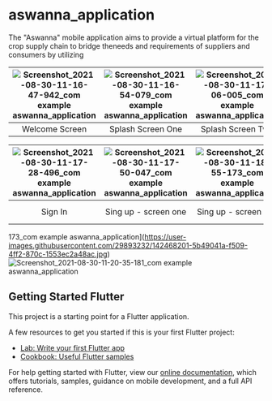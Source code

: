 # aswanna_application

The "Aswanna" mobile application aims to provide a virtual platform for the crop supply chain to bridge theneeds and requirements of suppliers and consumers by utilizing 




| ![Screenshot_2021-08-30-11-16-47-942_com example aswanna_application](https://user-images.githubusercontent.com/29893232/142468128-7914206c-7d9e-444a-bae5-17eea4c587b0.jpg) | ![Screenshot_2021-08-30-11-16-54-079_com example aswanna_application](https://user-images.githubusercontent.com/29893232/142468144-9a03a522-7e12-4ad4-abad-ff481149cc70.jpg) | ![Screenshot_2021-08-30-11-17-06-005_com example aswanna_application](https://user-images.githubusercontent.com/29893232/142468152-83921e4d-7c62-46ed-8b79-a75e2a6ef24a.jpg)  | ![Screenshot_2021-08-30-11-17-13-897_com example aswanna_application](https://user-images.githubusercontent.com/29893232/142468157-90ab130b-1221-4f48-ac78-c0dfa3b1d6a7.jpg) |
| :--------------------------------: | :---------------------------------------: | :----------------------------------: |:----------------------------------: |
|             Welcome Screen           |             Splash Screen One             |            Splash Screen Two             |            Splash Screen Three             |



| ![Screenshot_2021-08-30-11-17-28-496_com example aswanna_application](https://user-images.githubusercontent.com/29893232/142468172-81ca6410-fe52-4624-8ed5-4aeba6e3519c.jpg) |  ![Screenshot_2021-08-30-11-17-50-047_com example aswanna_application](https://user-images.githubusercontent.com/29893232/142468180-3e95fce8-ceb9-4107-95da-c38a561acef9.jpg) | ![Screenshot_2021-08-30-11-18-55-173_com example aswanna_application](https://user-images.githubusercontent.com/29893232/142484159-e3215122-80e2-4a1a-9bb2-8190a08ec210.jpg) | ![Screenshot_2021-08-30-11-19-10-037_com example aswanna_application](https://user-images.githubusercontent.com/29893232/142484455-3f80ad7b-1a9d-4fc9-9a46-4bbdeecf9297.jpg) |
| :--------------------------------: | :---------------------------------------: | :----------------------------------: |:----------------------------------: |
|             Sign In           |             Sing up - screen one            |             Sing up - screen two            |             Sing up - screen three             |









173_com example aswanna_application](https://user-images.githubusercontent.com/29893232/142468201-5b49041a-f509-4ff2-870c-1553ec2a48ac.jpg)
![Screenshot_2021-08-30-11-20-35-181_com example aswanna_application](https://user-images.githubusercontent.com/29893232/142468274-dcfb70bc-7692-4287-ac84-e98095f46aa6.jpg)



## Getting Started Flutter

This project is a starting point for a Flutter application.

A few resources to get you started if this is your first Flutter project:

- [Lab: Write your first Flutter app](https://flutter.dev/docs/get-started/codelab)
- [Cookbook: Useful Flutter samples](https://flutter.dev/docs/cookbook)

For help getting started with Flutter, view our
[online documentation](https://flutter.dev/docs), which offers tutorials,
samples, guidance on mobile development, and a full API reference.
